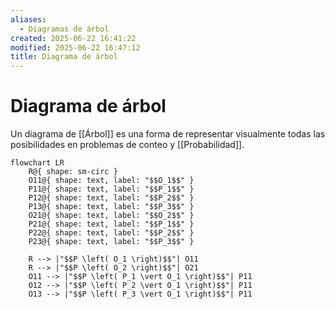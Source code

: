 ```yaml
---
aliases:
  - Diagramas de árbol
created: 2025-06-22 16:41:22
modified: 2025-06-22 16:47:12
title: Diagrama de árbol
---
```


# Diagrama de árbol

Un diagrama de [[Árbol]] es una forma de representar visualmente todas las posibilidades en problemas de conteo y [[Probabilidad]].

```mermaid
flowchart LR
    R@{ shape: sm-circ }
    O11@{ shape: text, label: "$$O_1$$" }
    P11@{ shape: text, label: "$$P_1$$" }
    P12@{ shape: text, label: "$$P_2$$" }
    P13@{ shape: text, label: "$$P_3$$" }
    O21@{ shape: text, label: "$$O_2$$" }
    P21@{ shape: text, label: "$$P_1$$" }
    P22@{ shape: text, label: "$$P_2$$" }
    P23@{ shape: text, label: "$$P_3$$" }
    
    R --> |"$$P \left( O_1 \right)$$"| O11
    R --> |"$$P \left( O_2 \right)$$"| O21
    O11 --> |"$$P \left( P_1 \vert O_1 \right)$$"| P11
    O12 --> |"$$P \left( P_2 \vert O_1 \right)$$"| P11
    O13 --> |"$$P \left( P_3 \vert O_1 \right)$$"| P11
```
